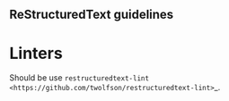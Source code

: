 ReStructuredText guidelines
---------------------------

Linters
=======

Should be use 
`restructuredtext-lint <https://github.com/twolfson/restructuredtext-lint>`_.
